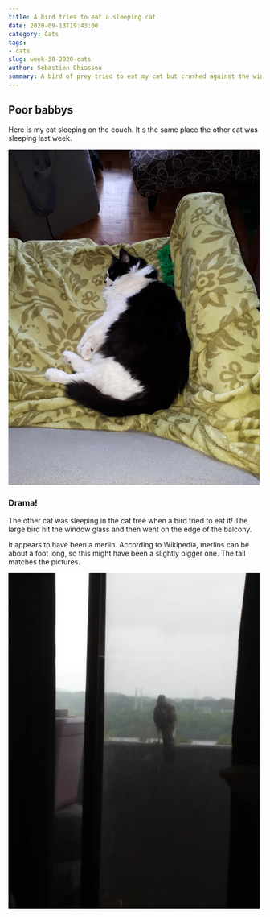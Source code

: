 ```yaml
---
title: A bird tries to eat a sleeping cat
date: 2020-09-13T19:43:00
category: Cats
tags:
- cats
slug: week-38-2020-cats
author: Sebastien Chiasson
summary: A bird of prey tried to eat my cat but crashed against the window instead. I tried to identify it, but I'm not sure.
---
```


## Poor babbys

Here is my cat sleeping on the couch. It's the same place the other cat was sleeping last week.

![Cat on the couch](images/20200908_123137.jpg)

### Drama!

The other cat was sleeping in the cat tree when a bird tried to eat it! The large bird hit the window glass and then went on the edge of the balcony.

It appears to have been a merlin. According to Wikipedia, merlins can be about a foot long, so this might have been a slightly bigger one. The tail matches the pictures.

![Bird of prey on the balcony edge](images/20200913_125856.jpg)
